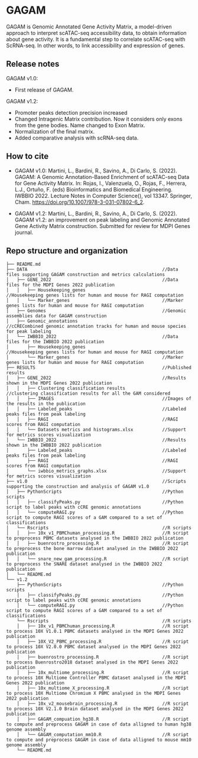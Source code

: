 # GAGAM

GAGAM is Genomic Annotated Gene Activity Matrix, a model-driven approach to interpret scATAC-seq accessibility data, to obtain information about gene activity. It is a fundamental step to correlate scATAC-seq with ScRNA-seq. In other words, to link accessibility and expression of genes.

## Release notes

GAGAM v1.0: 

- First release of GAGAM.


GAGAM v1.2:
- Promoter peaks detection precision increased
- Changed Intragenic Matrix contribution. Now it considers only exons from the gene bodies. Name changed to Exon Matrix.
- Normalization of the final matrix.
- Added comparative analysis with scRNA-seq data.

## How to cite

- GAGAM v1.0: Martini, L., Bardini, R., Savino, A., Di Carlo, S. (2022). GAGAM: A Genomic Annotation-Based Enrichment of scATAC-seq Data for Gene Activity Matrix. In: Rojas, I., Valenzuela, O., Rojas, F., Herrera, L.J., Ortuño, F. (eds) Bioinformatics and Biomedical Engineering. IWBBIO 2022. Lecture Notes in Computer Science(), vol 13347. Springer, Cham. https://doi.org/10.1007/978-3-031-07802-6_2.

- GAGAM v1.2: Martini, L., Bardini, R., Savino, A., Di Carlo, S. (2022). GAGAM v1.2: an improvement on peak labeling and Genomic Annotated Gene Activity Matrix construction. Submitted for review for MDPI Genes journal.

## Repo structure and organization

~~~~
├── README.md
├── DATA                                                   //Data files supporting GAGAM construction and metrics calculations
│   ├── GENE_2022                                          //Data files for the MDPI Genes 2022 publication
│   │   ├── Housekeeping_genes                             //Housekeeping genes lists for human and mouse for RAGI computation
│   │   └── Marker_genes                                   //Marker genes lists for human and mouse for RAGI computation
│   ├── Genomes                                            //Genomic assemblies data for GAGAM construction
│   ├── Genomic_annotations                                //cCRECombined genomic annotation tracks for human and mouse species for peak labeling
│   └── IWBBIO_2022                                        //Data files for the IWBBIO 2022 publication
│       ├── Housekeeping_genes                             //Housekeeping genes lists for human and mouse for RAGI computation
│       └── Marker_genes                                   //Marker genes lists for human and mouse for RAGI computation
├── RESULTS                                                //Published results
│   ├── GENE_2022                                          //Results shown in the MDPI Genes 2022 publication
│   │   ├── Clustering classification results              //clustering classification results for all the GAM considered
│   │   ├── IMAGES                                         //Images of the results in the publication
│   │   ├── Labeled_peaks                                  //Labeled peaks files from peak labeling
│   │   ├── RAGI                                           //RAGI scores from RAGI computation
│   │   └── Datasets metrics and histograms.xlsx           //Support for metrics scores visualization                          
│   └── IWBBIO_2022                                        //Results shown in the IWBBIO 2022 publication
│       ├── Labeled_peaks                                  //Labeled peaks files from peak labeling
│       ├── RAGI                                           //RAGI scores from RAGI computation
│       └── iwbbio_metrics_graphs.xlsx                     //Support for metrics scores visualization                          
├── v1.0                                                   //Scripts supporting the construction and analysis of GAGAM v1.0
│   ├── PythonScripts                                      //Python scripts
│   │   ├── classifyPeaks.py                               //Python script to label peaks with cCRE genomic annotations
│   │   └── computeRAGI.py                                 //Python script to compute RAGI scores of a GAM compared to a set of classifications
│   └── Rscripts                                           //R scripts
│   │   ├── 10x_v1_PBMChuman_processing.R                  //R script to preprocess PBMC datasets analysed in the IWBBIO 2022 publication
│   │   ├── buenrostro_processing.R                        //R script to preprocess the bone marrow dataset analysed in the IWBBIO 2022 publication
│   │   └── snare_new_gam_processing.R                     //R script to preprocess the SNARE dataset analysed in the IWBBIO 2022 publication
│   └── README.md                                          
└── v1.2
    ├── PythonScripts                                      //Python scripts
    │   ├── classifyPeaks.py                               //Python script to label peaks with cCRE genomic annotations
    │   └── computeRAGI.py                                 //Python script to compute RAGI scores of a GAM compared to a set of classifications
    └── Rscripts                                           //R scripts
    │   ├── 10x_v1_PBMChuman_processing.R                  //R script to process 10X V1.0.1 PBMC datasets analysed in the MDPI Genes 2022 publication
    │   ├── 10X_V2_PBMC_processing.R                       //R script to process 10X V2.0.0 PBMC dataset analysed in the MDPI Genes 2022 publication
    │   ├── buenrostro_processing.R                        //R script to process Buenrostro2018 dataset analysed in the MDPI Genes 2022 publication
    │   ├── 10x_multiome_processing.R                      //R script to process 10X Multiome Controller PBMC dataset analysed in the MDPI Genes 2022 publication
    │   ├── 10x_multiome_X_processing.R                    //R script to process 10X Multiome Chromium X PBMC analysed in the MDPI Genes 2022 publication
    │   ├── 10x_v2_mousebrain_processing.R                 //R script to process 10X V2.1.0 Brain dataset analysed in the MDPI Genes 2022 publication
    │   ├── GAGAM_compuation_hg38.R                        //R script to compute and preprocess GAGAM in case of data alligned to human hg38 genome assembly
    │   └── GAGAM_computation_mm10.R                       //R script to compute and preprocess GAGAM in case of data alligned to mouse mm10 genome assembly
    └── README.md                     
~~~~
